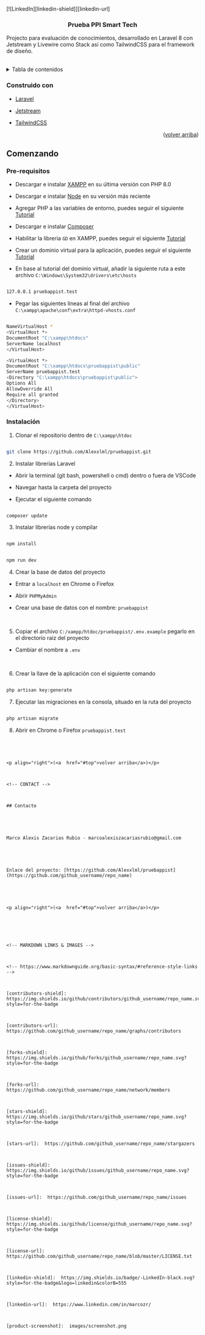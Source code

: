 
<div  id="top"></div>

  

<!--

  

*** Thanks for checking out the Best-README-Template. If you have a suggestion

  

*** that would make this better, please fork the repo and create a pull request

  

*** or simply open an issue with the tag "enhancement".

  

*** Don't forget to give the project a star!

  

*** Thanks again! Now go create something AMAZING! :D

  

-->

  

  

<!-- PROJECT SHIELDS -->

  

<!--

  

*** I'm using markdown "reference style" links for readability.

  

*** Reference links are enclosed in brackets [ ] instead of parentheses ( ).

  

*** See the bottom of this document for the declaration of the reference variables

  

*** for contributors-url, forks-url, etc. This is an optional, concise syntax you may use.

  

*** https://www.markdownguide.org/basic-syntax/#reference-style-links

  

-->

[![LinkedIn][linkedin-shield]][linkedin-url]

  

  

<!-- PROJECT LOGO -->

  

<h3 align="center">Prueba PPI Smart Tech</h3>

  

  

<p align="center">

Projecto para evaluación de conocimientos, desarrollado en Laravel 8 con Jetstream y Livewire como Stack así como TailwindCSS para el framework de diseño.

</p>

  

<br  />

  

</div>

  

<!-- TABLE OF CONTENTS -->

  

<details>

  

<summary>Tabla de contenidos</summary>

  

<li><a  href="#built-with">Construido con</a></li>

  

<li><a  href="#getting-started">Comenzando</a></li>

  

<ul>

  

<li><a  href="#prerequisites">Pre-requisitos</a></li>

  

<li><a  href="#installation">Instalación</a></li>

  

<li><a  href="#contact">Contacto</a></li>

</ul>

</details>

  

  

### Construido con

  

* [Laravel](https://laravel.com)

  

* [Jetstream](https://jetstream.laravel.com)

  

* [TailwindCSS](https://tailwindcss.com/)

  

  

<p align="right">(<a  href="#top">volver arriba</a>)</p>

  

  

<!-- GETTING STARTED -->

  

## Comenzando

  
  

### Pre-requisitos

  

* Descargar e instalar [XAMPP](https://www.apachefriends.org/download.html) en su última versión con PHP 8.0

* Descargar e instalar [Node](https://nodejs.dev/download/) en su versión más reciente

* Agregar PHP a las variables de entorno, puedes seguir el siguiente [Tutorial](https://www.netveloper.com/php-variable-de-entorno-en-windows)

* Descargar e instalar [Composer](https://getcomposer.org/download/)

* Habilitar la libreria `GD` en XAMPP, puedes seguir el siguiente [Tutorial](https://www.youtube.com/watch?v=b5aAYE7s_vI)

* Crear un dominio virtual para la aplicación, puedes seguir el siguiente [Tutorial](https://www.youtube.com/watch?v=HzygRlPmYQc&t=182s&ab_channel=CodersFree)

  

* En base al tutorial del dominio virtual, añadir la siguiente ruta a este archivo `C:\Windows\System32\drivers\etc\hosts`

```sh

127.0.0.1 pruebappist.test

```

* Pegar las siguientes líneas al final del archivo `C:\xampp\apache\conf\extra\httpd-vhosts.conf`

```sh

NameVirtualHost *
<VirtualHost *>
DocumentRoot "C:\xampp\htdocs"
ServerName localhost
</VirtualHost>

<VirtualHost *>
DocumentRoot "C:\xampp\htdocs\pruebappist\public"
ServerName pruebappist.test
<Directory "C:\xampp\htdocs\pruebappist\public">
Options All
AllowOverride All
Require all granted
</Directory>
</VirtualHost>

```

  
  

  

### Instalación

  

1. Clonar el repositorio dentro de `C:\xampp\htdoc`

  

```sh

git clone https://github.com/Alexxlml/pruebappist.git

```

  

2. Instalar librerías Laravel

  

* Abrir la terminal (git bash, powershell o cmd) dentro o fuera de VSCode

* Navegar hasta la carpeta del proyecto

* Ejecutar el siguiente comando

  

```sh

composer update

```

  

3. Instalar librerías node y compilar

  

```sh

npm install

```

```sh

npm run dev

```

4. Crear la base de datos del proyecto

* Entrar a `localhost` en Chrome o Firefox

* Abrir `PHPMyAdmin`

* Crear una base de datos con el nombre: `pruebappist`

<br/>

5. Copiar el archivo `C:/xampp/htdoc/pruebappist/.env.example` pegarlo en el directorio raiz del proyecto

* Cambiar el nombre a `.env`

<br/>

  

6. Crear la llave de la aplicación con el siguiente comando

  

```sh

php artisan key:generate

```

7. Ejecutar las migraciones en la consola, situado en la ruta del proyecto

  

```sh

php artisan migrate

```

8. Abrir en Chrome o Firefox `pruebappist.test`

```
  

  

<p align="right">(<a  href="#top">volver arriba</a>)</p>

  

<!-- CONTACT -->

  

## Contacto

  

  

Marco Alexis Zacarias Rubio - marcoalexiszacariasrubio@gmail.com

  

  

Enlace del proyecto: [https://github.com/Alexxlml/pruebappist](https://github.com/github_username/repo_name)

  

  

<p align="right">(<a  href="#top">volver arriba</a>)</p>

  
  

  

<!-- MARKDOWN LINKS & IMAGES -->

  

<!-- https://www.markdownguide.org/basic-syntax/#reference-style-links -->

  

[contributors-shield]:  https://img.shields.io/github/contributors/github_username/repo_name.svg?style=for-the-badge

  

[contributors-url]:  https://github.com/github_username/repo_name/graphs/contributors

  

[forks-shield]:  https://img.shields.io/github/forks/github_username/repo_name.svg?style=for-the-badge

  

[forks-url]:  https://github.com/github_username/repo_name/network/members

  

[stars-shield]:  https://img.shields.io/github/stars/github_username/repo_name.svg?style=for-the-badge

  

[stars-url]:  https://github.com/github_username/repo_name/stargazers

  

[issues-shield]:  https://img.shields.io/github/issues/github_username/repo_name.svg?style=for-the-badge

  

[issues-url]:  https://github.com/github_username/repo_name/issues

  

[license-shield]:  https://img.shields.io/github/license/github_username/repo_name.svg?style=for-the-badge

  

[license-url]:  https://github.com/github_username/repo_name/blob/master/LICENSE.txt

  

[linkedin-shield]:  https://img.shields.io/badge/-LinkedIn-black.svg?style=for-the-badge&logo=linkedin&colorB=555

  

[linkedin-url]:  https://www.linkedin.com/in/marcozr/

  

[product-screenshot]:  images/screenshot.png